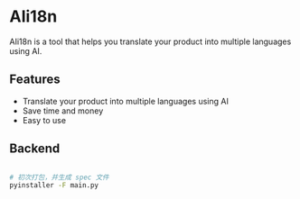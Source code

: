 # AIi18n

AIi18n is a tool that helps you translate your product into multiple languages using AI.

## Features

- Translate your product into multiple languages using AI
- Save time and money
- Easy to use


## Backend

```bash

# 初次打包，并生成 spec 文件
pyinstaller -F main.py

```